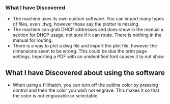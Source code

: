 
### What I have Discovered
- The machine uses its own custom software. You can import many types of files, even .dwg, however those say the plotter is missing.
- The machine can grab DHCP addresses and does show in the manual a section for DHCP usage, not sure if it can route. There is nothing in the manual for routing. 
- There is a way to plot a dwg file and import the plot file, however the dimensions seem to be wrong. This could be due the print page settings. Importing a PDF with an unidentified font causes it to not show
## What I have Discovered about using the software
- When using a fill/hatch, you can turn off the outline color by pressing control and then the color you wish not engrave. This makes it so that the color is not engravable or selectable.